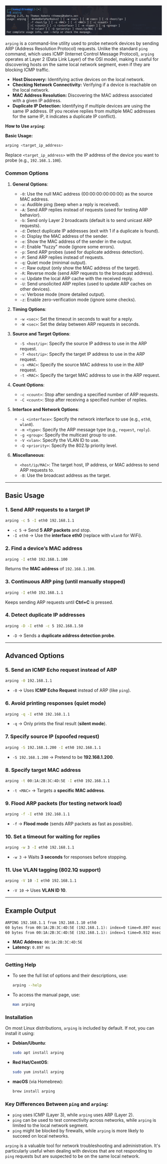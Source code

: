 ![arping](https://github.com/aw-junaid/Kali-Linux/blob/main/Kali%20Linux%20Tools/Images/arping.png)

`arping` is a command-line utility used to probe network devices by sending ARP (Address Resolution Protocol) requests. Unlike the standard `ping` command, which uses ICMP (Internet Control Message Protocol), `arping` operates at Layer 2 (Data Link Layer) of the OSI model, making it useful for discovering hosts on the same local network segment, even if they are blocking ICMP traffic.

* **Host Discovery:** Identifying active devices on the local network.
* **Checking Network Connectivity:** Verifying if a device is reachable on the local network.
* **MAC Address Resolution:** Discovering the MAC address associated with a given IP address.
* **Duplicate IP Detection:** Identifying if multiple devices are using the same IP address. (If you receive replies from multiple MAC addresses for the same IP, it indicates a duplicate IP conflict).

**How to Use `arping`:**

 **Basic Usage:**

   ```bash
   arping <target_ip_address>
   ```

   Replace `<target_ip_address>` with the IP address of the device you want to probe (e.g., `192.168.1.100`).

### **Common Options**

1. **General Options**:
   - `-0`: Use the null MAC address (00:00:00:00:00:00) as the source MAC address.
   - `-a`: Audible ping (beep when a reply is received).
   - `-A`: Send ARP replies instead of requests (used for testing ARP behavior).
   - `-b`: Send only Layer 2 broadcasts (default is to send unicast ARP requests).
   - `-d`: Detect duplicate IP addresses (exit with 1 if a duplicate is found).
   - `-D`: Display the MAC address of the sender.
   - `-e`: Show the MAC address of the sender in the output.
   - `-F`: Enable "fuzzy" mode (ignore some errors).
   - `-p`: Send ARP probes (used for duplicate address detection).
   - `-P`: Send ARP replies instead of requests.
   - `-q`: Quiet mode (minimal output).
   - `-r`: Raw output (only show the MAC address of the target).
   - `-R`: Reverse mode (send ARP requests to the broadcast address).
   - `-u`: Update the local ARP cache with the received reply.
   - `-U`: Send unsolicited ARP replies (used to update ARP caches on other devices).
   - `-v`: Verbose mode (more detailed output).
   - `-z`: Enable zero-verification mode (ignore some checks).

2. **Timing Options**:
   - `-w <sec>`: Set the timeout in seconds to wait for a reply.
   - `-W <sec>`: Set the delay between ARP requests in seconds.

3. **Source and Target Options**:
   - `-S <host/ip>`: Specify the source IP address to use in the ARP request.
   - `-T <host/ip>`: Specify the target IP address to use in the ARP request.
   - `-s <MAC>`: Specify the source MAC address to use in the ARP request.
   - `-t <MAC>`: Specify the target MAC address to use in the ARP request.

4. **Count Options**:
   - `-c <count>`: Stop after sending a specified number of ARP requests.
   - `-C <count>`: Stop after receiving a specified number of replies.

5. **Interface and Network Options**:
   - `-i <interface>`: Specify the network interface to use (e.g., `eth0`, `wlan0`).
   - `-m <type>`: Specify the ARP message type (e.g., `request`, `reply`).
   - `-g <group>`: Specify the multicast group to use.
   - `-V <vlan>`: Specify the VLAN ID to use.
   - `-Q <priority>`: Specify the 802.1p priority level.

6. **Miscellaneous**:
   - `<host/ip/MAC>`: The target host, IP address, or MAC address to send ARP requests to.
   - `-B`: Use the broadcast address as the target.

---

## **Basic Usage**  

### **1. Send ARP requests to a target IP**  
```bash
arping -c 5 -I eth0 192.168.1.1
```
- `-c 5` → Send **5 ARP packets** and stop.  
- `-I eth0` → Use the **interface eth0** (replace with `wlan0` for WiFi).  

### **2. Find a device’s MAC address**  
```bash
arping -I eth0 192.168.1.100
```
Returns the **MAC address** of `192.168.1.100`.  

### **3. Continuous ARP ping (until manually stopped)**  
```bash
arping -I eth0 192.168.1.1
```
Keeps sending ARP requests until **Ctrl+C** is pressed.  

### **4. Detect duplicate IP addresses**  
```bash
arping -D -I eth0 -c 5 192.168.1.50
```
- `-D` → Sends a **duplicate address detection probe**.  

---

## **Advanced Options**  

### **5. Send an ICMP Echo request instead of ARP**  
```bash
arping -0 192.168.1.1
```
- `-0` → Uses **ICMP Echo Request** instead of ARP (like `ping`).  

### **6. Avoid printing responses (quiet mode)**  
```bash
arping -q -I eth0 192.168.1.1
```
- `-q` → Only prints the final result (**silent mode**).  

### **7. Specify source IP (spoofed request)**  
```bash
arping -S 192.168.1.200 -I eth0 192.168.1.1
```
- `-S 192.168.1.200` → Pretend to be **192.168.1.200**.  

### **8. Specify target MAC address**  
```bash
arping -t 00:1A:2B:3C:4D:5E -I eth0 192.168.1.1
```
- `-t <MAC>` → Targets a **specific MAC address**.  

### **9. Flood ARP packets (for testing network load)**  
```bash
arping -f -I eth0 192.168.1.1
```
- `-f` → **Flood mode** (sends ARP packets as fast as possible).  

### **10. Set a timeout for waiting for replies**  
```bash
arping -w 3 -I eth0 192.168.1.1
```
- `-w 3` → Waits **3 seconds** for responses before stopping.  

### **11. Use VLAN tagging (802.1Q support)**  
```bash
arping -V 10 -I eth0 192.168.1.1
```
- `-V 10` → Uses **VLAN ID 10**.  

---

## **Example Output**  
```
ARPING 192.168.1.1 from 192.168.1.10 eth0
60 bytes from 00:1A:2B:3C:4D:5E (192.168.1.1): index=0 time=0.897 msec
60 bytes from 00:1A:2B:3C:4D:5E (192.168.1.1): index=1 time=0.932 msec
```
- **MAC Address:** `00:1A:2B:3C:4D:5E`  
- **Latency:** `0.897 ms`  

---

### **Getting Help**
- To see the full list of options and their descriptions, use:
  ```bash
  arping --help
  ```
- To access the manual page, use:
  ```bash
  man arping
  ```

### Installation
On most Linux distributions, `arping` is included by default. If not, you can install it using:
- **Debian/Ubuntu**:
  ```bash
  sudo apt install arping
  ```
- **Red Hat/CentOS**:
  ```bash
  sudo yum install arping
  ```
- **macOS** (via Homebrew):
  ```bash
  brew install arping
  ```

### Key Differences Between `ping` and `arping`:

* `ping` uses ICMP (Layer 3), while `arping` uses ARP (Layer 2).
* `ping` can be used to test connectivity across networks, while `arping` is limited to the local network segment.
* `ping` might be blocked by firewalls, while `arping` is more likely to succeed on local networks.

`arping` is a valuable tool for network troubleshooting and administration.  It's particularly useful when dealing with devices that are not responding to `ping` requests but are suspected to be on the same local network.

